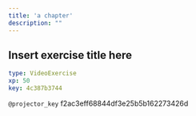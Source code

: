 ```yaml
---
title: 'a chapter'
description: ""
---
```


## Insert exercise title here

```yaml
type: VideoExercise 
xp: 50 
key: 4c387b3744   
```

`@projector_key`
f2ac3eff68844df3e25b5b162273426d